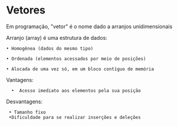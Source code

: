# Vetores
Em programação, "vetor" é o nome dado a arranjos unidimensionais
 
 Arranjo (array) é uma estrutura de dados:
 
    • Homogênea (dados do mesmo tipo)
 
    • Ordenada (elementos acessados por meio de posições)
 
    • Alocada de uma vez só, em um bloco contíguo de memória
 
 Vantagens: 

      •  Acesso imediato aos elementos pela sua posição
      
 Desvantagens:

     • Tamanho fixo
     •Dificuldade para se realizar inserções e deleções
